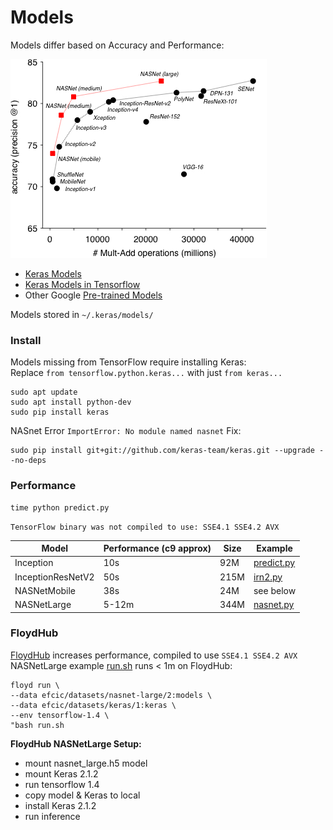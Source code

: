 # Models

Models differ based on Accuracy and Performance:

![Models](https://raw.githubusercontent.com/EN10/KerasModels/master/Models.jpg)

* [Keras Models](https://keras.io/applications)   
* [Keras Models in Tensorflow](https://www.tensorflow.org/api_docs/python/tf/keras/applications)
* Other Google [Pre-trained Models](https://github.com/tensorflow/models/tree/master/research/slim#pre-trained-models)

Models stored in `~/.keras/models/`

### Install

Models missing from TensorFlow require installing Keras:   
Replace `from tensorflow.python.keras...` with just `from keras...`

    sudo apt update 
    sudo apt install python-dev 
    sudo pip install keras

NASnet Error `ImportError: No module named nasnet` Fix: 

    sudo pip install git+git://github.com/keras-team/keras.git --upgrade --no-deps

### Performance

    time python predict.py

`TensorFlow binary was not compiled to use: SSE4.1 SSE4.2 AVX`

| Model | Performance (c9 approx) | Size | Example |
| ------------- | ------------- | ------------- | ------------- |
| Inception  | 10s | 92M | [predict.py](https://github.com/EN10/KerasInception/blob/master/predict.py) |
| InceptionResNetV2  | 50s  | 215M | [irn2.py](https://github.com/EN10/KerasInception/blob/master/models/irn2.py) |
| NASNetMobile  | 38s  | 24M | see below |
| NASNetLarge  | 5-12m | 344M | [nasnet.py](https://github.com/EN10/KerasInception/blob/master/models/nasnet.py) |

### FloydHub

[FloydHub](https://github.com/EN10/FloydHub) increases performance, compiled to use `SSE4.1 SSE4.2 AVX`     
NASNetLarge example [run.sh](https://github.com/EN10/KerasInception/blob/master/models/run.sh) runs < 1m on FloydHub:   

    floyd run \
    --data efcic/datasets/nasnet-large/2:models \
    --data efcic/datasets/keras/1:keras \
    --env tensorflow-1.4 \
    "bash run.sh
    
**FloydHub NASNetLarge Setup:**

* mount nasnet_large.h5 model
* mount Keras 2.1.2
* run tensorflow 1.4
* copy model & Keras to local
* install Keras 2.1.2
* run inference